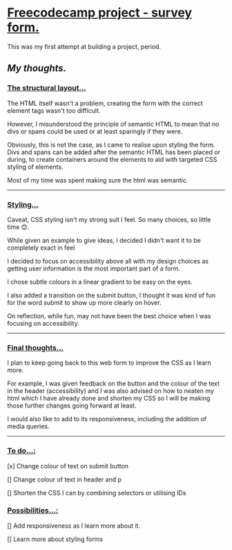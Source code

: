 # <ins>Freecodecamp project - survey form.</ins>

This was my first attempt at building a project, period.

## ***My thoughts.***

### <ins>The structural layout…</ins>

The HTML itself wasn't a problem, creating the form with the correct element tags wasn't too difficult.

However, I misunderstood the principle of semantic HTML to mean that no divs or spans could be used or at least sparingly if they were.

Obviously, this is not the case, as I came to realise upon styling the form.
Divs and spans can be added after the semantic HTML has been placed or during, to create containers around the elements to aid with targeted CSS styling of elements.

Most of my time was spent making sure the html was semantic.

***

### <ins>Styling…</ins>

Caveat, CSS styling isn't my strong suit I feel.
So many choices, so little time 😊.

While given an example to give ideas, I decided I didn't want it to be completely exact in feel

I decided to focus on accessibility above all with my design choices as getting user information is the most important part of a form.

I chose subtle colours in a linear gradient to be easy on the eyes.

I also added a transition on the submit button, I thought it was kind of fun for the word submit to show up more clearly on hover.

On reflection, while fun, may not have been the best choice when I was focusing on accessibility.

***

### <ins>Final thoughts…</ins>

I plan to keep going back to this web form to improve the CSS as I learn more.

For example,  I was given feedback on the button and the colour of the text in the header (accessibility) and I was also advised on how to neaten my html which I have already done and shorten my CSS so I will be making those further changes going forward at least. 

I would also like to add to its responsiveness, including the addition of media queries.

***

### <ins>To do…:</ins>

[x] Change colour of text on submit button

[] Change colour of text in header and p

[] Shorten the CSS I can by combining selectors or utilising IDs

### <ins>Possibilities…:</ins>

[] Add responsiveness as I learn more about it.

[] Learn more about styling forms

